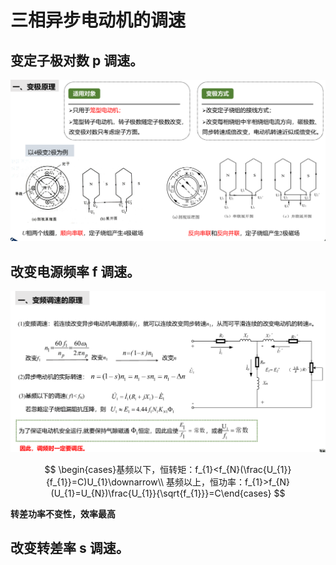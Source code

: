 # 三相异步电动机的调速

## 变定子极对数 p 调速。

![alt text](image-21.png)

## 改变电源频率 f 调速。

![alt text](image-22.png)

$$
\begin{cases}基频以下，恒转矩：f_{1}<f_{N}(\frac{U_{1}}{f_{1}}=C)U_{1}\downarrow\\
基频以上，恒功率：f_{1}>f_{N}(U_{1}=U_{N})\frac{U_{1}}{\sqrt{f_{1}}}=C\end{cases}
$$

**转差功率不变性，效率最高**

## 改变转差率 s 调速。
